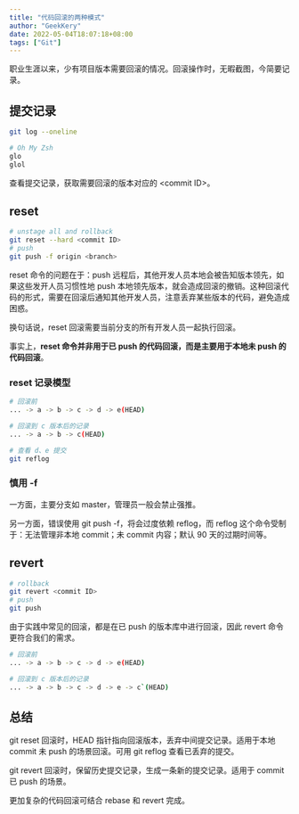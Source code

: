 ```yaml
---
title: "代码回滚的两种模式"
author: "GeekKery"
date: 2022-05-04T18:07:18+08:00
tags: ["Git"]
---
```


职业生涯以来，少有项目版本需要回滚的情况。回滚操作时，无暇截图，今简要记录。

## 提交记录

```bash
git log --oneline

# Oh My Zsh
glo
glol
```

查看提交记录，获取需要回滚的版本对应的 \<commit ID>。

## reset

```bash
# unstage all and rollback
git reset --hard <commit ID>
# push
git push -f origin <branch>
```

reset 命令的问题在于：push 远程后，其他开发人员本地会被告知版本领先，如果这些发开人员习惯性地 push 本地领先版本，就会造成回滚的撤销。这种回滚代码的形式，需要在回滚后通知其他开发人员，注意丢弃某些版本的代码，避免造成困惑。

换句话说，reset 回滚需要当前分支的所有开发人员一起执行回滚。

事实上，**reset 命令并非用于已 push 的代码回滚，而是主要用于本地未 push 的代码回滚**。

### reset 记录模型

```bash
# 回滚前
... -> a -> b -> c -> d -> e(HEAD)

# 回滚到 c 版本后的记录
... -> a -> b -> c(HEAD)

# 查看 d、e 提交
git reflog
```

### 慎用 -f

一方面，主要分支如 master，管理员一般会禁止强推。

另一方面，错误使用 git push -f，将会过度依赖 reflog，而 reflog 这个命令受制于：无法管理非本地 commit；未 commit 内容；默认 90 天的过期时间等。

## revert

```bash
# rollback
git revert <commit ID>
# push
git push
```

由于实践中常见的回滚，都是在已 push 的版本库中进行回滚，因此 revert 命令更符合我们的需求。

```bash
# 回滚前
... -> a -> b -> c -> d -> e(HEAD)

# 回滚到 c 版本后的记录
... -> a -> b -> c -> d -> e -> c`(HEAD)
```

## 总结

git reset 回滚时，HEAD 指针指向回滚版本，丢弃中间提交记录。适用于本地 commit 未 push 的场景回滚。可用 git reflog 查看已丢弃的提交。

git revert 回滚时，保留历史提交记录，生成一条新的提交记录。适用于 commit 已 push 的场景。

更加复杂的代码回滚可结合 rebase 和 revert 完成。
